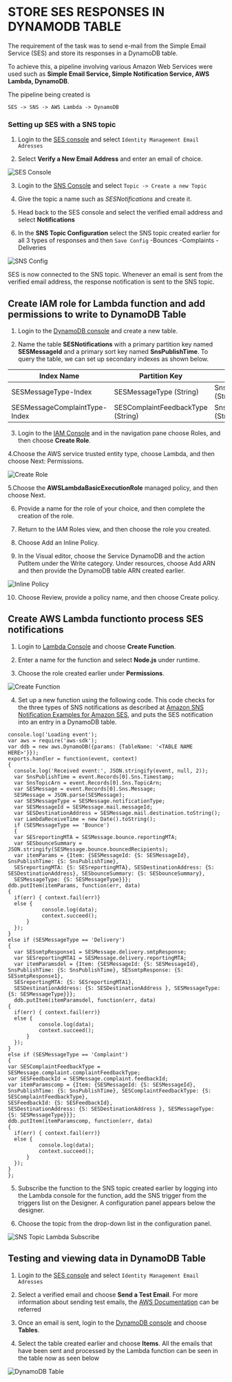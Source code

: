 # STORE SES RESPONSES IN DYNAMODB TABLE

The requirement of the task was to send e-mail from the Simple Email Service (SES) and store its responses in a DynamoDB table.

To achieve this, a pipeline involving various Amazon Web Services were used such as **Simple Email Service, Simple Notification Service, AWS Lambda, DynamoDB**.

The pipeline being created is 
```
SES -> SNS -> AWS Lambda -> DynamoDB
```

### Setting up SES with a SNS topic

1. Login to the [SES console](https://ap-south-1.console.aws.amazon.com/ses/home) and select `Identity Management Email Adresses`

2. Select **Verify a New Email Address** and enter an email of choice.

![SES Console](/screenshots/SES%20console.png)

3. Login to the [SNS Console](https://ap-south-1.console.aws.amazon.com/sns/v3/home?region=ap-south-1#/topics) and select `Topic -> Create a new Topic`

4. Give the topic a name such as *SESNotifications* and create it.

5. Head back to the SES console and select the verified email address and select **Notifications**

6. In the **SNS Topic Configuration** select the SNS topic created earlier for all 3 types of responses and then `Save Config`
    -Bounces
    -Complaints
    -Deliveries

![SNS Config](/screenshots/SNS%20config.png)

SES is now connected to the SNS topic. Whenever an email is sent from the verified email address, the response notification is sent to the SNS topic.


## Create IAM role for Lambda function and add permissions to write to DynamoDB Table

1. Login to the [DynamoDB console](https://console.aws.amazon.com/dynamodb/home) and create a new table.

2. Name the table **SESNotifications** with a primary partition key named **SESMessageId** and a primary sort key named **SnsPublishTime**. To query the table, we can set up secondary indexes as shown below.

| Index Name                    | Partition Key                     | Sort Key                |
|-------------------------------|-----------------------------------|-------------------------|
| SESMessageType-Index          | SESMessageType (String)           | SnsPublishTime (String) |
| SESMessageComplaintType-Index | SESComplaintFeedbackType (String) | SnsPublishTime (String) |

3. Login to the [IAM Console](https://console.aws.amazon.com/iam/home?) and in the navigation pane choose Roles, and then choose **Create Role**.

4.Choose the AWS service trusted entity type, choose Lambda, and then choose Next: Permissions.

![Create Role](/screenshots/Create%20role.png)

5.Choose the **AWSLambdaBasicExecutionRole** managed policy, and then choose Next.

6. Provide a name for the role of your choice, and then complete the creation of the role.

7. Return to the IAM Roles view, and then choose the role you created.

8. Choose Add an Inline Policy.

9. In the Visual editor, choose the Service DynamoDB and the action PutItem under the Write category. Under resources, choose Add ARN and then provide the DynamoDB table ARN created earlier.

![Inline Policy](/screenshots/Inline%20Policy.png)

10. Choose Review, provide a policy name, and then choose Create policy.


## Create AWS Lambda functionto process SES notifications

1. Login to [Lambda Console](https://ap-south-1.console.aws.amazon.com/lambda/home) and choose **Create Function**.

2. Enter a name for the function and select **Node.js** under runtime. 

3. Choose the role created earlier under **Permissions**.

![Create Function](/screenshots/Create%20Function.png)

4. Set up a new function using the following code. This code checks for the three types of SNS notifications as described at [Amazon SNS Notification Examples for Amazon SES](https://docs.aws.amazon.com/ses/latest/DeveloperGuide/notification-examples.html), and puts the SES notification into an entry in a DynamoDB table.

```node
console.log('Loading event');
var aws = require('aws-sdk');
var ddb = new aws.DynamoDB({params: {TableName: '<TABLE NAME HERE>'}});
exports.handler = function(event, context)
{
  console.log('Received event:', JSON.stringify(event, null, 2));
  var SnsPublishTime = event.Records[0].Sns.Timestamp;
  var SnsTopicArn = event.Records[0].Sns.TopicArn;
  var SESMessage = event.Records[0].Sns.Message;
  SESMessage = JSON.parse(SESMessage);
  var SESMessageType = SESMessage.notificationType;
  var SESMessageId = SESMessage.mail.messageId;
  var SESDestinationAddress = SESMessage.mail.destination.toString();
  var LambdaReceiveTime = new Date().toString();
  if (SESMessageType == 'Bounce')
  {
  var SESreportingMTA = SESMessage.bounce.reportingMTA;
  var SESbounceSummary = JSON.stringify(SESMessage.bounce.bouncedRecipients);
  var itemParams = {Item: {SESMessageId: {S: SESMessageId}, SnsPublishTime: {S: SnsPublishTime},
  SESreportingMTA: {S: SESreportingMTA}, SESDestinationAddress: {S: SESDestinationAddress}, SESbounceSummary: {S: SESbounceSummary},
  SESMessageType: {S: SESMessageType}}};
ddb.putItem(itemParams, function(err, data)
{
  if(err) { context.fail(err)}
  else {
           console.log(data);
           context.succeed();
      }
  });
}
else if (SESMessageType == 'Delivery')
{
  var SESsmtpResponse1 = SESMessage.delivery.smtpResponse;
  var SESreportingMTA1 = SESMessage.delivery.reportingMTA;
  var itemParamsdel = {Item: {SESMessageId: {S: SESMessageId}, SnsPublishTime: {S: SnsPublishTime}, SESsmtpResponse: {S: SESsmtpResponse1},
  SESreportingMTA: {S: SESreportingMTA1},
  SESDestinationAddress: {S: SESDestinationAddress }, SESMessageType: {S: SESMessageType}}};
  ddb.putItem(itemParamsdel, function(err, data)
{
  if(err) { context.fail(err)}
  else {
          console.log(data);
          context.succeed();
      }
  });
}
else if (SESMessageType == 'Complaint')
{
var SESComplaintFeedbackType = SESMessage.complaint.complaintFeedbackType;
var SESFeedbackId = SESMessage.complaint.feedbackId;
var itemParamscomp = {Item: {SESMessageId: {S: SESMessageId}, SnsPublishTime: {S: SnsPublishTime}, SESComplaintFeedbackType: {S: SESComplaintFeedbackType},
SESFeedbackId: {S: SESFeedbackId},
SESDestinationAddress: {S: SESDestinationAddress }, SESMessageType: {S: SESMessageType}}};
ddb.putItem(itemParamscomp, function(err, data)
{
  if(err) { context.fail(err)}
  else {
          console.log(data);
          context.succeed();
      }
  });
}
};
```

5. Subscribe the function to the SNS topic created earlier by logging into the Lambda console for the function, add the SNS trigger from the triggers list on the Designer. A configuration panel appears below the designer.

6. Choose the topic from the drop-down list in the configuration panel.

![SNS Topic Lambda Subscribe](/screenshots/Lambda%20SNS%20Connection.png)


## Testing and viewing data in DynamoDB Table

1. Login to the [SES console](https://ap-south-1.console.aws.amazon.com/ses/home) and select `Identity Management Email Adresses`

2. Select a verified email and choose **Send a Test Email**. For more information about sending test emails, the [AWS Documentation](https://docs.aws.amazon.com/ses/latest/DeveloperGuide/send-email-simulator.html) can be referred

3. Once an email is sent, login to the [DynamoDB console](https://console.aws.amazon.com/dynamodb/home) and choose **Tables**.

4. Select the table created earlier and choose **Items**. All the emails that have been sent and processed by the Lambda function can be seen in the table now as seen below

![DynamoDB Table](/screenshots/DynamoDB%20Table.png)
